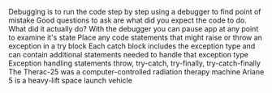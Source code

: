 Debugging is to run the code step by step using a debugger to find point of mistake
Good questions to ask are what did you expect the code to do. What did it actually do?
With the debugger you can pause app at any point to examine it's state
Place any code statements that might raise or throw an exception in a try block
Each catch block includes the exception type and can contain additional statements needed to handle that exception type
Exception handling statements	throw, try-catch, try-finally, try-catch-finally
The Therac-25 was a computer-controlled radiation therapy machine
Ariane 5 is a heavy-lift space launch vehicle